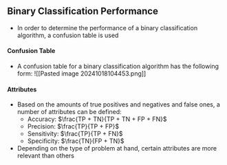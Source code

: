 ## Binary Classification Performance
- In order to determine the performance of a binary classification algorithm, a confusion table is used
#### Confusion Table
- A confusion table for a binary classification algorithm has the following form:
![[Pasted image 20241018104453.png]]
#### Attributes
- Based on the amounts of true positives and negatives and false ones, a number of attributes can be defined: 
	- Accuracy: $\frac{TP + TN}{TP + TN + FP + FN}$
	- Precision: $\frac{TP}{TP + FP}$
	- Sensitivity: $\frac{TP}{TP + FN}$
	- Specificity: $\frac{TN}{FP + TN}$
- Depending on the type of problem at hand, certain attributes are more relevant than others